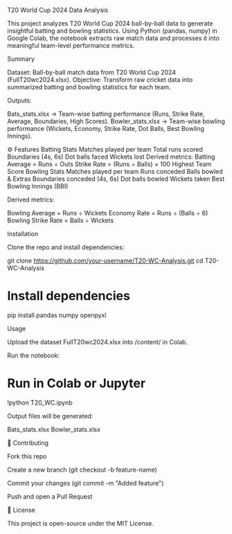 T20 World Cup 2024 Data Analysis

This project analyzes T20 World Cup 2024 ball-by-ball data to generate insightful batting and bowling statistics. Using Python (pandas, numpy) in Google Colab, the notebook extracts raw match data and processes it into meaningful team-level performance metrics.

Summary

Dataset: Ball-by-ball match data from T20 World Cup 2024 (FullT20wc2024.xlsx).
Objective: Transform raw cricket data into summarized batting and bowling statistics for each team.

Outputs:

Bats_stats.xlsx → Team-wise batting performance (Runs, Strike Rate, Average, Boundaries, High Scores).
Bowler_stats.xlsx → Team-wise bowling performance (Wickets, Economy, Strike Rate, Dot Balls, Best Bowling Innings).

⚙️ Features
Batting Stats
Matches played per team
Total runs scored
Boundaries (4s, 6s)
Dot balls faced
Wickets lost
Derived metrics:
Batting Average = Runs ÷ Outs
Strike Rate = (Runs ÷ Balls) × 100
Highest Team Score
Bowling Stats
Matches played per team
Runs conceded
Balls bowled & Extras
Boundaries conceded (4s, 6s)
Dot balls bowled
Wickets taken
Best Bowling Innings (BBI)

Derived metrics:

Bowling Average = Runs ÷ Wickets
Economy Rate = Runs ÷ (Balls ÷ 6)
Bowling Strike Rate = Balls ÷ Wickets

Installation

Clone the repo and install dependencies:

git clone https://github.com/your-username/T20-WC-Analysis.git
cd T20-WC-Analysis

# Install dependencies
pip install pandas numpy openpyxl

Usage

Upload the dataset FullT20wc2024.xlsx into /content/ in Colab.

Run the notebook:

# Run in Colab or Jupyter
!python T20_WC.ipynb


Output files will be generated:

Bats_stats.xlsx
Bowler_stats.xlsx


🤝 Contributing

Fork this repo

Create a new branch (git checkout -b feature-name)

Commit your changes (git commit -m "Added feature")

Push and open a Pull Request

📜 License

This project is open-source under the MIT License.
